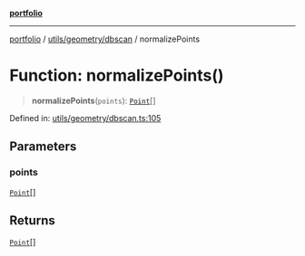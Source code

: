 [**portfolio**](../../../../README.md)

***

[portfolio](../../../../modules.md) / [utils/geometry/dbscan](../README.md) / normalizePoints

# Function: normalizePoints()

> **normalizePoints**(`points`): [`Point`](../../../../types/api/interfaces/Point.md)[]

Defined in: [utils/geometry/dbscan.ts:105](https://github.com/tnorlund/Portfolio/blob/5973e699aa6d8ac4a7c7a1f66fe3bd1b5b6aef45/portfolio/utils/geometry/dbscan.ts#L105)

## Parameters

### points

[`Point`](../../../../types/api/interfaces/Point.md)[]

## Returns

[`Point`](../../../../types/api/interfaces/Point.md)[]
